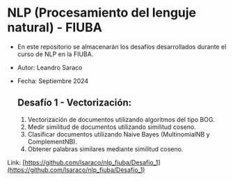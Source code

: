 # NLP (Procesamiento del lenguje natural) - FIUBA

- En este repositorio se almacenarán los desafíos desarrollados durante el curso de NLP en la FIUBA.
- Autor: Leandro Saraco
- Fecha: Septiembre 2024


  ## Desafío 1 - Vectorización:

  1. Vectorización de documentos utilizando algoritmos del tipo BOG.
  1. Medir similitud de documentos utilizando similitud coseno.
  1. Clasificar documentos utilizando Naive Bayes (MultinomialNB y ComplementNB).
  1. Obtener palabras similares mediante similitud coseno.

Link: [https://github.com/lsaraco/nlp_fiuba/Desafio_1](https://github.com/lsaraco/nlp_fiuba/Desafio_1)
